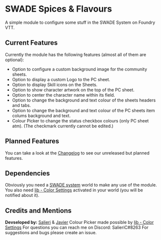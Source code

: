 # SWADE Spices & Flavours
A simple module to configure some stuff in the SWADE System on Foundry VTT.

## Current Features
Currently the module has the following features (almost all of them are optional):
- Option to configure a custom background image for the community sheets.
- Option to display a custom Logo to the PC sheet.
- Option to display Skill icons on the Sheets.
- Option to show character artwork on the top of the PC sheet.
- Option to center the character name within its field.
- Option to change the background and text colour of the sheets headers and tabs.
- Option to change the background and text colour of the PC sheets item colums background and text.
- Colour Picker to change the status checkbox colours (only PC sheet atm). (The checkmark currently cannot be edited.)

## Planned Features
You can take a look at the [Changelog](https://github.com/SalieriC/SWADE-Spices-Flavours/blob/main/CHANGELOG.md) to see our unreleased but planned features.

## Dependencies
Obviously you need a [SWADE system](https://foundryvtt.com/packages/swade/) world to make any use of the module. You also need [lib - Color Settings](https://foundryvtt.com/packages/colorsettings/) activated in your world (you will be notified about it).

## Credits and Mentions
**Devseloped by:** [Salieri](https://github.com/SalieriC) & [Javier](https://github.com/javierriveracastro)
Colour Picker made possible by [lib - Color Settings](https://foundryvtt.com/packages/colorsettings/)
For questions you can reach me on Discord: SalieriC#8263
For suggestions and bugs please create an issue.

